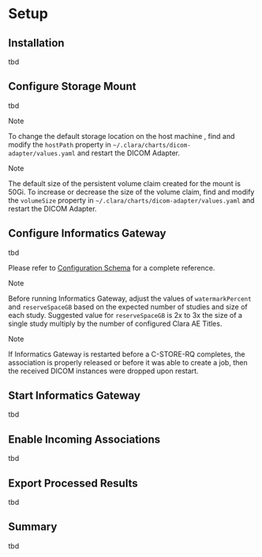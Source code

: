 # Setup


## Installation

tbd

## Configure Storage Mount

tbd

> [!Note]
> To change the default storage location on the host machine , find and modify the `hostPath` property in
> `~/.clara/charts/dicom-adapter/values.yaml` and restart the DICOM Adapter.

> [!Note]
> The default size of the persistent volume claim created for the mount is 50Gi.
> To increase or decrease the size of the volume claim, find and modify the `volumeSize` property in
> `~/.clara/charts/dicom-adapter/values.yaml` and restart the DICOM Adapter.

## Configure Informatics Gateway

tbd


Please refer to [Configuration Schema](schema.md) for a complete reference.


> [!Note]
> Before running Informatics Gateway, adjust the values of `watermarkPercent` and `reserveSpaceGB` based on
> the expected number of studies and size of each study. Suggested value for `reserveSpaceGB` is 2x to 3x the
> size of a single study multiply by the number of configured Clara AE Titles.

> [!Note]
> If Informatics Gateway is restarted before a C-STORE-RQ completes, the association is properly released or 
> before it was able to create a job, then the received DICOM instances were dropped upon restart.



## Start Informatics Gateway

tbd

## Enable Incoming Associations

tbd

## Export Processed Results

tbd

## Summary

tbd
